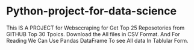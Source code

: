 # Python-project-for-data-science

This IS A PROJECT for Websccraping for Get Top 25 Reposotories from GITHUB Top 30 Tpoics.
Download the All files in CSV Format. And For Reading We Can Use Pandas DataFrame To see All data In Tablular Form.
